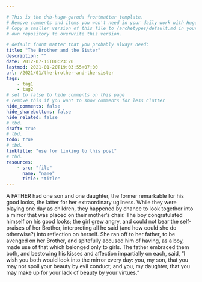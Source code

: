 ```yaml
---

# This is the dnb-hugo-garuda frontmatter template. 
# Remove comments and items you won't need in your daily work with Hugo.
# Copy a smaller version of this file to /archetypes/default.md in your
# own repository to overwrite this version.

# default front matter that you probably always need:
title: "The Brother and the Sister"
description: ""
date: 2012-07-16T00:23:20
lastmod: 2021-01-20T19:03:55+07:00
url: /2021/01/the-brother-and-the-sister
tags:
    - tag1
    - tag2
# set to false to hide comments on this page
# remove this if you want to show comments for less clutter
hide_comments: false
hide_sharebuttons: false
hide_related: false
# tbd.
draft: true
# tbd.
todo: true
# tbd.
linktitle: "use for linking to this post"
# tbd.
resources:
    - src: "file"
      name: "name"
      title: "title"
---
```

A FATHER had one son and one daughter, the former remarkable for his good looks, the latter for her extraordinary ugliness. While they were playing one day as children, they happened by chance to look together into a mirror that was placed on their mother’s chair. The boy congratulated himself on his good looks; the girl grew angry, and could not bear the self-praises of her Brother, interpreting all he said (and how could she do otherwise?) into reflection on herself. She ran off to her father, to be avenged on her Brother, and spitefully accused him of having, as a boy, made use of that which belonged only to girls. The father embraced them both, and bestowing his kisses and affection impartially on each, said, “I wish you both would look into the mirror every day: you, my son, that you may not spoil your beauty by evil conduct; and you, my daughter, that you may make up for your lack of beauty by your virtues.”


